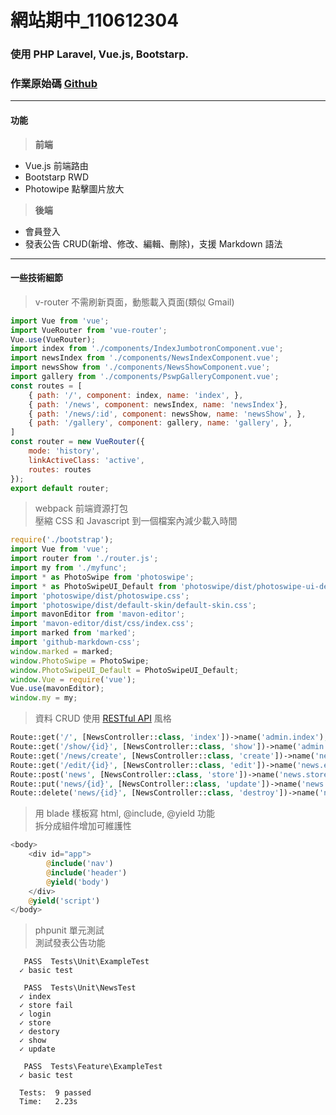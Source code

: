 # 網站期中_110612304
### 使用 PHP Laravel, Vue.js, Bootstarp.
### 作業原始碼 [Github](https://github.com/Sayoko123f/lionfree-test)
******
#### 功能
> **前端**
- Vue.js 前端路由
- Bootstarp RWD
- Photowipe 點擊圖片放大

> **後端**
- 會員登入
- 發表公告 CRUD(新增、修改、編輯、刪除)，支援 Markdown 語法
******
#### 一些技術細節
> v-router 不需刷新頁面，動態載入頁面(類似 Gmail)
```js
import Vue from 'vue';
import VueRouter from 'vue-router';
Vue.use(VueRouter);
import index from './components/IndexJumbotronComponent.vue';
import newsIndex from './components/NewsIndexComponent.vue';
import newsShow from './components/NewsShowComponent.vue';
import gallery from './components/PswpGalleryComponent.vue';
const routes = [
    { path: '/', component: index, name: 'index', },
    { path: '/news', component: newsIndex, name: 'newsIndex'},
    { path: '/news/:id', component: newsShow, name: 'newsShow', },
    { path: '/gallery', component: gallery, name: 'gallery', },
]
const router = new VueRouter({
    mode: 'history',
    linkActiveClass: 'active',
    routes: routes
});
export default router;
```
> webpack 前端資源打包\
> 壓縮 CSS 和 Javascript 到一個檔案內減少載入時間
```js
require('./bootstrap');
import Vue from 'vue';
import router from './router.js';
import my from './myfunc';
import * as PhotoSwipe from 'photoswipe';
import * as PhotoSwipeUI_Default from 'photoswipe/dist/photoswipe-ui-default';
import 'photoswipe/dist/photoswipe.css';
import 'photoswipe/dist/default-skin/default-skin.css';
import mavonEditor from 'mavon-editor';
import 'mavon-editor/dist/css/index.css';
import marked from 'marked';
import 'github-markdown-css';
window.marked = marked;
window.PhotoSwipe = PhotoSwipe;
window.PhotoSwipeUI_Default = PhotoSwipeUI_Default;
window.Vue = require('vue');
Vue.use(mavonEditor);
window.my = my;
```
> 資料 CRUD 使用 [RESTful API](https://medium.com/itsems-frontend/api-%E6%98%AF%E4%BB%80%E9%BA%BC-restful-api-%E5%8F%88%E6%98%AF%E4%BB%80%E9%BA%BC-a001a85ab638) 風格
```php
Route::get('/', [NewsController::class, 'index'])->name('admin.index');
Route::get('/show/{id}', [NewsController::class, 'show'])->name('admin.news.show');
Route::get('/news/create', [NewsController::class, 'create'])->name('news.create');
Route::get('/edit/{id}', [NewsController::class, 'edit'])->name('news.edit');
Route::post('news', [NewsController::class, 'store'])->name('news.store');
Route::put('news/{id}', [NewsController::class, 'update'])->name('news.update');
Route::delete('news/{id}', [NewsController::class, 'destroy'])->name('news.destroy');
```
> 用 blade 樣板寫 html, \@include, @yield 功能\
> 拆分成組件增加可維護性
```php
<body>
    <div id="app">
        @include('nav')
        @include('header')
        @yield('body')
    </div>
    @yield('script')
</body>
```
> phpunit 單元測試\
> 測試發表公告功能
```
   PASS  Tests\Unit\ExampleTest
  ✓ basic test

   PASS  Tests\Unit\NewsTest
  ✓ index
  ✓ store fail
  ✓ login
  ✓ store
  ✓ destory
  ✓ show
  ✓ update

   PASS  Tests\Feature\ExampleTest
  ✓ basic test

  Tests:  9 passed
  Time:   2.23s
```
